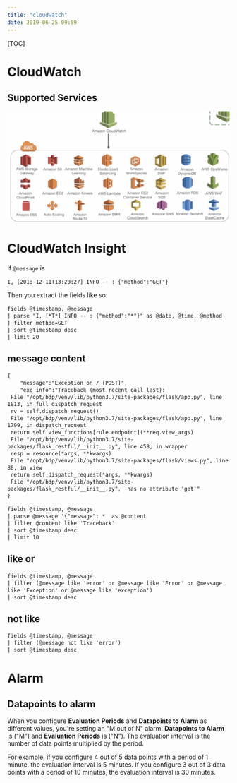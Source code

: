 ```yaml
---
title: "cloudwatch"
date: 2019-06-25 09:59
---
```

[TOC]



# CloudWatch



## Supported Services

![image-20200316144155634](cloudwatch.assets/image-20200316144155634.png)





# CloudWatch Insight

If `@message` is

```
I, [2018-12-11T13:20:27] INFO -- : {"method":"GET"}
```

Then you extract the fields like so:

```
fields @timestamp, @message
| parse "I, [*T*] INFO -- : {"method":"*"}" as @date, @time, @method
| filter method=GET
| sort @timestamp desc
| limit 20
```





## message content 

```
{
    "message":"Exception on / [POST]",
    "exc_info":"Traceback (most recent call last):
 File "/opt/bdp/venv/lib/python3.7/site-packages/flask/app.py", line 1813, in full_dispatch_request
 rv = self.dispatch_request()
 File "/opt/bdp/venv/lib/python3.7/site-packages/flask/app.py", line 1799, in dispatch_request
 return self.view_functions[rule.endpoint](**req.view_args)
 File "/opt/bdp/venv/lib/python3.7/site-packages/flask_restful/__init__.py", line 458, in wrapper
 resp = resource(*args, **kwargs)
 File "/opt/bdp/venv/lib/python3.7/site-packages/flask/views.py", line 88, in view
 return self.dispatch_request(*args, **kwargs)
 File "/opt/bdp/venv/lib/python3.7/site-packages/flask_restful/__init__.py",  has no attribute 'get'"
}
```



```
fields @timestamp, @message
| parse @message '{"message": *' as @content
| filter @content like 'Traceback'
| sort @timestamp desc
| limit 10
```



## like or

```
fields @timestamp, @message
| filter (@message like 'error' or @message like 'Error' or @message like 'Exception' or @message like 'exception')
| sort @timestamp desc
```



## not like

```
fields @timestamp, @message
| filter (@message not like 'error')
| sort @timestamp desc
```







# Alarm

## Datapoints to alarm

When you configure **Evaluation Periods** and **Datapoints to Alarm** as different values, you're setting an "M out of N" alarm. **Datapoints to Alarm** is ("M") and **Evaluation Periods** is ("N"). The evaluation interval is the number of data points multiplied by the period. 

For example, if you configure 4 out of 5 data points with a period of 1 minute, the evaluation interval is 5 minutes. If you configure 3 out of 3 data points with a period of 10 minutes, the evaluation interval is 30 minutes.
